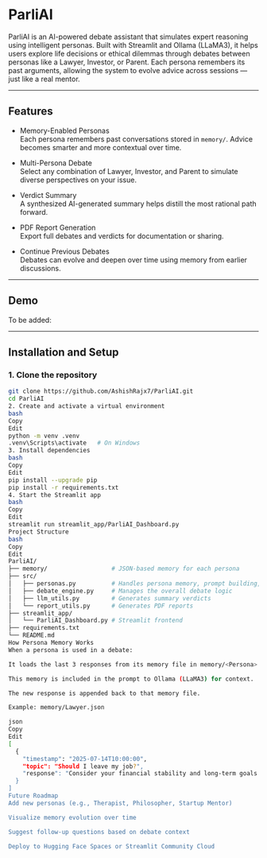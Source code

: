 # ParliAI

ParliAI is an AI-powered debate assistant that simulates expert reasoning using intelligent personas. Built with Streamlit and Ollama (LLaMA3), it helps users explore life decisions or ethical dilemmas through debates between personas like a Lawyer, Investor, or Parent. Each persona remembers its past arguments, allowing the system to evolve advice across sessions — just like a real mentor.

---

## Features

- Memory-Enabled Personas  
  Each persona remembers past conversations stored in `memory/`. Advice becomes smarter and more contextual over time.

- Multi-Persona Debate  
  Select any combination of Lawyer, Investor, and Parent to simulate diverse perspectives on your issue.

- Verdict Summary  
  A synthesized AI-generated summary helps distill the most rational path forward.

- PDF Report Generation  
  Export full debates and verdicts for documentation or sharing.

- Continue Previous Debates  
  Debates can evolve and deepen over time using memory from earlier discussions.

---

## Demo

To be added:

---

## Installation and Setup

### 1. Clone the repository

```bash
git clone https://github.com/AshishRajx7/ParliAI.git
cd ParliAI
2. Create and activate a virtual environment
bash
Copy
Edit
python -m venv .venv
.venv\Scripts\activate   # On Windows
3. Install dependencies
bash
Copy
Edit
pip install --upgrade pip
pip install -r requirements.txt
4. Start the Streamlit app
bash
Copy
Edit
streamlit run streamlit_app/ParliAI_Dashboard.py
Project Structure
bash
Copy
Edit
ParliAI/
├── memory/                  # JSON-based memory for each persona
├── src/
│   ├── personas.py          # Handles persona memory, prompt building, and responses
│   ├── debate_engine.py     # Manages the overall debate logic
│   ├── llm_utils.py         # Generates summary verdicts
│   └── report_utils.py      # Generates PDF reports
├── streamlit_app/
│   └── ParliAI_Dashboard.py # Streamlit frontend
├── requirements.txt
└── README.md
How Persona Memory Works
When a persona is used in a debate:

It loads the last 3 responses from its memory file in memory/<Persona>.json.

This memory is included in the prompt to Ollama (LLaMA3) for context.

The new response is appended back to that memory file.

Example: memory/Lawyer.json

json
Copy
Edit
[
  {
    "timestamp": "2025-07-14T10:00:00",
    "topic": "Should I leave my job?",
    "response": "Consider your financial stability and long-term goals before making the decision."
  }
]
Future Roadmap
Add new personas (e.g., Therapist, Philosopher, Startup Mentor)

Visualize memory evolution over time

Suggest follow-up questions based on debate context

Deploy to Hugging Face Spaces or Streamlit Community Cloud


